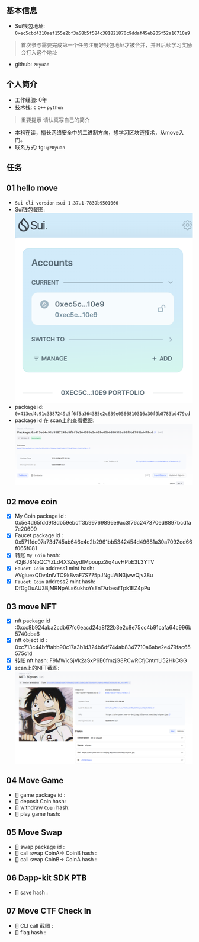 ## 基本信息
- Sui钱包地址: `0xec5cbd4310aef155e2bf3a58b5f584c381821870c9ddaf45eb205f52a16710e9`
> 首次参与需要完成第一个任务注册好钱包地址才被合并，并且后续学习奖励会打入这个地址
- github: `z0yuan`

## 个人简介
- 工作经验: 0年
- 技术栈: `C` `C++` `python`
> 重要提示 请认真写自己的简介
- 本科在读，擅长网络安全中的二进制方向，想学习区块链技术，从move入门。
- 联系方式: tg: `@z0yuan` 

## 任务

##   01 hello move  
- `Sui cli version:sui 1.37.1-7839b9501066`
- Sui钱包截图: ![wallet](./images/wallet.png)
- package id: `0x413ed4c91c3387249c5f6f5a364385e2c639e0566810316a30f9b8783bd479cd`
- package id 在 scan上的查看截图:![task1-packge](./images/task1-packge.png)

##   02 move coin
- [x] My Coin package id : 0x5e4d65fdd9f8db59ebcff3b99769896e9ac3f76c247370ed8897bcdfa7e20609
- [x] Faucet package id : 0x5711dc07a73d745ab646c4c2b2961bb5342454d49681a30a7092ed66f065f081
- [x] 转账 `My Coin` hash: 42jBJ8NbQCYZLd4X3ZsydfMpoupz2iq4uvHPbE3L3YTV
- [x] `Faucet Coin` address1 mint hash: AVgiuexQDv4niVTC9kBvaF7S775pJNguWN3jwwQjv38u
- [x] `Faucet Coin` address2 mint hash: DfDgDuAU3BjMRNpALs6ukhoYsEnTArbeafTpk1EZ4pPu

##   03 move NFT
- [x] nft package id :0xcc8b924aba2cdb67fc6eacd24a8f22b3e2c8e75cc4b91cafa64c996b5740eba6
- [x] nft object id : 0xc713c44bfffabb90c17a3b1d324b6df744ab8347710a6abe2e479fac65575c1d
- [x] 转账 nft  hash: F9MWicSjVk2aSxP6E6fmzjG8RCwRCfjCntmLi52HkCGG
- [x] scan上的NFT截图:![Scan截图](./images/nft.png)

##   04 Move Game
- [] game package id :
- [] deposit Coin hash:
- [] withdraw `Coin` hash:
- [] play game hash:

##   05 Move Swap
- [] swap package id :
- [] call swap CoinA-> CoinB  hash :
- [] call swap CoinB-> CoinA  hash :

##   06 Dapp-kit SDK PTB
- [] save hash :

## 07 Move CTF Check In

- [] CLI call 截图 :
- [] flag hash :
